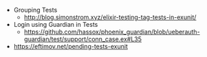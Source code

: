 - Grouping Tests
  - http://blog.simonstrom.xyz/elixir-testing-tag-tests-in-exunit/
- Login using Guardian in Tests
  - https://github.com/hassox/phoenix_guardian/blob/ueberauth-guardian/test/support/conn_case.ex#L35
- https://eftimov.net/pending-tests-exunit
